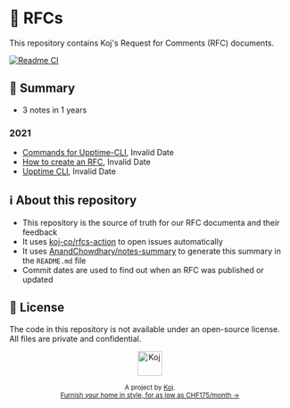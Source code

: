# 💬 RFCs

This repository contains Koj's Request for Comments (RFC) documents.

[![Readme CI](https://github.com/koj-co/rfcs/workflows/Readme%20CI/badge.svg)](https://github.com/koj-co/rfcs/actions?query=workflow%3A%22Readme+CI%22)

<!--notes-->

## 🌯 Summary

- 3 notes in 1 years

### 2021

- [Commands for Upptime-CLI](./rfcs/2021/cli-upptime-cmds.md), Invalid Date
- [How to create an RFC](./rfcs/2021/how-to-create-an-rfc.md), Invalid Date
- [Upptime CLI](./rfcs/2021/upptime-cli.md), Invalid Date
<!--/notes-->

## ℹ️ About this repository

- This repository is the source of truth for our RFC documenta and their feedback
- It uses [koj-co/rfcs-action](https://github.com/koj-co/rfcs-action) to open issues automatically
- It uses [AnandChowdhary/notes-summary](https://github.com/AnandChowdhary/notes-summary) to generate this summary in the `README.md` file
- Commit dates are used to find out when an RFC was published or updated

## 📄 License

The code in this repository is not available under an open-source license. All files are private and confidential.

<p align="center">
  <a href="https://koj.co">
    <img width="44" alt="Koj" src="https://kojcdn.com/v1598284251/website-v2/koj-github-footer_m089ze.svg">
  </a>
</p>
<p align="center">
  <sub>A project by <a href="https://koj.co">Koj</a>. <br> <a href="https://koj.co">Furnish your home in style, for as low as CHF175/month →</a></sub>
</p>
